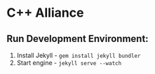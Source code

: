 # C++ Alliance



## Run Development Environment:
1. Install Jekyll - `gem install jekyll bundler`
2. Start engine - `jekyll serve --watch`
